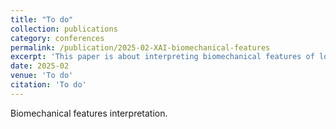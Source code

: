 ```yaml
---
title: "To do"
collection: publications
category: conferences
permalink: /publication/2025-02-XAI-biomechanical-features
excerpt: 'This paper is about interpreting biomechanical features of long jump.'
date: 2025-02
venue: 'To do'
citation: 'To do'
---
```

Biomechanical features interpretation.
